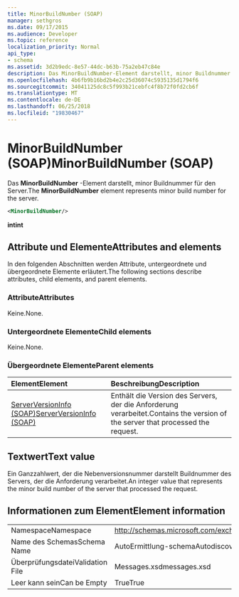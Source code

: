 ```yaml
---
title: MinorBuildNumber (SOAP)
manager: sethgros
ms.date: 09/17/2015
ms.audience: Developer
ms.topic: reference
localization_priority: Normal
api_type:
- schema
ms.assetid: 3d2b9edc-8e57-44dc-b63b-75a2eb47c84e
description: Das MinorBuildNumber-Element darstellt, minor Buildnummer für den Server.
ms.openlocfilehash: 4b6fb9b16bd2b4e2c25d36074c5935135d1794f6
ms.sourcegitcommit: 34041125dc8c5f993b21cebfc4f8b72f0fd2cb6f
ms.translationtype: MT
ms.contentlocale: de-DE
ms.lasthandoff: 06/25/2018
ms.locfileid: "19830467"
---
```

# <a name="minorbuildnumber-soap"></a><span data-ttu-id="3f0c8-103">MinorBuildNumber (SOAP)</span><span class="sxs-lookup"><span data-stu-id="3f0c8-103">MinorBuildNumber (SOAP)</span></span>

<span data-ttu-id="3f0c8-104">Das **MinorBuildNumber** -Element darstellt, minor Buildnummer für den Server.</span><span class="sxs-lookup"><span data-stu-id="3f0c8-104">The **MinorBuildNumber** element represents minor build number for the server.</span></span> 
  
```XML
<MinorBuildNumber/>
```

 <span data-ttu-id="3f0c8-105">**int**</span><span class="sxs-lookup"><span data-stu-id="3f0c8-105">**int**</span></span>
## <a name="attributes-and-elements"></a><span data-ttu-id="3f0c8-106">Attribute und Elemente</span><span class="sxs-lookup"><span data-stu-id="3f0c8-106">Attributes and elements</span></span>

<span data-ttu-id="3f0c8-107">In den folgenden Abschnitten werden Attribute, untergeordnete und übergeordnete Elemente erläutert.</span><span class="sxs-lookup"><span data-stu-id="3f0c8-107">The following sections describe attributes, child elements, and parent elements.</span></span>
  
### <a name="attributes"></a><span data-ttu-id="3f0c8-108">Attribute</span><span class="sxs-lookup"><span data-stu-id="3f0c8-108">Attributes</span></span>

<span data-ttu-id="3f0c8-109">Keine.</span><span class="sxs-lookup"><span data-stu-id="3f0c8-109">None.</span></span>
  
### <a name="child-elements"></a><span data-ttu-id="3f0c8-110">Untergeordnete Elemente</span><span class="sxs-lookup"><span data-stu-id="3f0c8-110">Child elements</span></span>

<span data-ttu-id="3f0c8-111">Keine.</span><span class="sxs-lookup"><span data-stu-id="3f0c8-111">None.</span></span>
  
### <a name="parent-elements"></a><span data-ttu-id="3f0c8-112">Übergeordnete Elemente</span><span class="sxs-lookup"><span data-stu-id="3f0c8-112">Parent elements</span></span>

|<span data-ttu-id="3f0c8-113">**Element**</span><span class="sxs-lookup"><span data-stu-id="3f0c8-113">**Element**</span></span>|<span data-ttu-id="3f0c8-114">**Beschreibung**</span><span class="sxs-lookup"><span data-stu-id="3f0c8-114">**Description**</span></span>|
|:-----|:-----|
|[<span data-ttu-id="3f0c8-115">ServerVersionInfo (SOAP)</span><span class="sxs-lookup"><span data-stu-id="3f0c8-115">ServerVersionInfo (SOAP)</span></span>](serverversioninfo-soap.md) <br/> |<span data-ttu-id="3f0c8-116">Enthält die Version des Servers, der die Anforderung verarbeitet.</span><span class="sxs-lookup"><span data-stu-id="3f0c8-116">Contains the version of the server that processed the request.</span></span>  <br/> |
   
## <a name="text-value"></a><span data-ttu-id="3f0c8-117">Textwert</span><span class="sxs-lookup"><span data-stu-id="3f0c8-117">Text value</span></span>

<span data-ttu-id="3f0c8-118">Ein Ganzzahlwert, der die Nebenversionsnummer darstellt Buildnummer des Servers, der die Anforderung verarbeitet.</span><span class="sxs-lookup"><span data-stu-id="3f0c8-118">An integer value that represents the minor build number of the server that processed the request.</span></span>
  
## <a name="element-information"></a><span data-ttu-id="3f0c8-119">Informationen zum Element</span><span class="sxs-lookup"><span data-stu-id="3f0c8-119">Element information</span></span>

|||
|:-----|:-----|
|<span data-ttu-id="3f0c8-120">Namespace</span><span class="sxs-lookup"><span data-stu-id="3f0c8-120">Namespace</span></span>  <br/> |http://schemas.microsoft.com/exchange/2010/Autodiscover  <br/> |
|<span data-ttu-id="3f0c8-121">Name des Schemas</span><span class="sxs-lookup"><span data-stu-id="3f0c8-121">Schema Name</span></span>  <br/> |<span data-ttu-id="3f0c8-122">AutoErmittlung-schema</span><span class="sxs-lookup"><span data-stu-id="3f0c8-122">Autodiscover schema</span></span>  <br/> |
|<span data-ttu-id="3f0c8-123">Überprüfungsdatei</span><span class="sxs-lookup"><span data-stu-id="3f0c8-123">Validation File</span></span>  <br/> |<span data-ttu-id="3f0c8-124">Messages.xsd</span><span class="sxs-lookup"><span data-stu-id="3f0c8-124">messages.xsd</span></span>  <br/> |
|<span data-ttu-id="3f0c8-125">Leer kann sein</span><span class="sxs-lookup"><span data-stu-id="3f0c8-125">Can be Empty</span></span>  <br/> |<span data-ttu-id="3f0c8-126">True</span><span class="sxs-lookup"><span data-stu-id="3f0c8-126">True</span></span>  <br/> |
   


